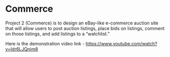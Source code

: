 # Commerce

Project 2 (Commerce) is to design an eBay-like e-commerce auction site that will allow users to post auction listings, place bids on listings, comment on those listings, and add listings to a “watchlist.”

Here is the demonstration video link - https://www.youtube.com/watch?v=Idr6LJQnim8
